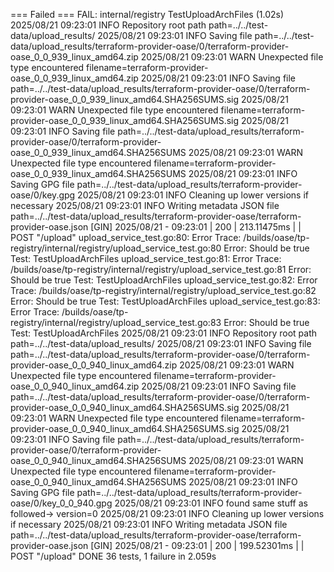 === Failed
=== FAIL: internal/registry TestUploadArchFiles (1.02s)
2025/08/21 09:23:01 INFO Repository root path path=../../test-data/upload_results/
2025/08/21 09:23:01 INFO Saving file path=../../test-data/upload_results/terraform-provider-oase/0/terraform-provider-oase_0_0_939_linux_amd64.zip
2025/08/21 09:23:01 WARN Unexpected file type encountered filename=terraform-provider-oase_0_0_939_linux_amd64.zip
2025/08/21 09:23:01 INFO Saving file path=../../test-data/upload_results/terraform-provider-oase/0/terraform-provider-oase_0_0_939_linux_amd64.SHA256SUMS.sig
2025/08/21 09:23:01 WARN Unexpected file type encountered filename=terraform-provider-oase_0_0_939_linux_amd64.SHA256SUMS.sig
2025/08/21 09:23:01 INFO Saving file path=../../test-data/upload_results/terraform-provider-oase/0/terraform-provider-oase_0_0_939_linux_amd64.SHA256SUMS
2025/08/21 09:23:01 WARN Unexpected file type encountered filename=terraform-provider-oase_0_0_939_linux_amd64.SHA256SUMS
2025/08/21 09:23:01 INFO Saving GPG file path=../../test-data/upload_results/terraform-provider-oase/0/key.gpg
2025/08/21 09:23:01 INFO Cleaning up lower versions if necessary
2025/08/21 09:23:01 INFO Writing metadata JSON file path=../../test-data/upload_results/terraform-provider-oase/terraform-provider-oase.json
[GIN] 2025/08/21 - 09:23:01 | 200 |   213.11475ms |                 | POST     "/upload"
    upload_service_test.go:80: 
        	Error Trace:	/builds/oase/tp-registry/internal/registry/upload_service_test.go:80
        	Error:      	Should be true
        	Test:       	TestUploadArchFiles
    upload_service_test.go:81: 
        	Error Trace:	/builds/oase/tp-registry/internal/registry/upload_service_test.go:81
        	Error:      	Should be true
        	Test:       	TestUploadArchFiles
    upload_service_test.go:82: 
        	Error Trace:	/builds/oase/tp-registry/internal/registry/upload_service_test.go:82
        	Error:      	Should be true
        	Test:       	TestUploadArchFiles
    upload_service_test.go:83: 
        	Error Trace:	/builds/oase/tp-registry/internal/registry/upload_service_test.go:83
        	Error:      	Should be true
        	Test:       	TestUploadArchFiles
2025/08/21 09:23:01 INFO Repository root path path=../../test-data/upload_results/
2025/08/21 09:23:01 INFO Saving file path=../../test-data/upload_results/terraform-provider-oase/0/terraform-provider-oase_0_0_940_linux_amd64.zip
2025/08/21 09:23:01 WARN Unexpected file type encountered filename=terraform-provider-oase_0_0_940_linux_amd64.zip
2025/08/21 09:23:01 INFO Saving file path=../../test-data/upload_results/terraform-provider-oase/0/terraform-provider-oase_0_0_940_linux_amd64.SHA256SUMS.sig
2025/08/21 09:23:01 WARN Unexpected file type encountered filename=terraform-provider-oase_0_0_940_linux_amd64.SHA256SUMS.sig
2025/08/21 09:23:01 INFO Saving file path=../../test-data/upload_results/terraform-provider-oase/0/terraform-provider-oase_0_0_940_linux_amd64.SHA256SUMS
2025/08/21 09:23:01 WARN Unexpected file type encountered filename=terraform-provider-oase_0_0_940_linux_amd64.SHA256SUMS
2025/08/21 09:23:01 INFO Saving GPG file path=../../test-data/upload_results/terraform-provider-oase/0/key_0_0_940.gpg
2025/08/21 09:23:01 INFO found same stuff as followed->  version=0
2025/08/21 09:23:01 INFO Cleaning up lower versions if necessary
2025/08/21 09:23:01 INFO Writing metadata JSON file path=../../test-data/upload_results/terraform-provider-oase/terraform-provider-oase.json
[GIN] 2025/08/21 - 09:23:01 | 200 |   199.52301ms |                 | POST     "/upload"
DONE 36 tests, 1 failure in 2.059s
